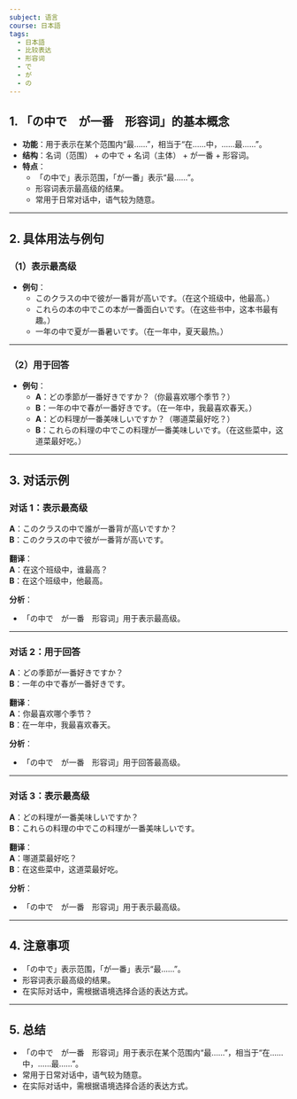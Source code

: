 ```yaml
---
subject: 语言
course: 日本語
tags:
  - 日本語
  - 比较表达
  - 形容词
  - で
  - が
  - の
---
```


## 1. **「の中で　が一番　形容词」的基本概念**

- **功能**：用于表示在某个范围内“最……”，相当于“在……中，……最……”。
- **结构**：名词（范围） + の中で + 名词（主体） + が一番 + 形容词。
- **特点**：
  - 「の中で」表示范围，「が一番」表示“最……”。
  - 形容词表示最高级的结果。
  - 常用于日常对话中，语气较为随意。

---

## 2. **具体用法与例句**

### （1）**表示最高级**
- **例句**：
  - このクラスの中で彼が一番背が高いです。（在这个班级中，他最高。）
  - これらの本の中でこの本が一番面白いです。（在这些书中，这本书最有趣。）
  - 一年の中で夏が一番暑いです。（在一年中，夏天最热。）

---

### （2）**用于回答**
- **例句**：
  - **A**：どの季節が一番好きですか？（你最喜欢哪个季节？）
  - **B**：一年の中で春が一番好きです。（在一年中，我最喜欢春天。）
  - **A**：どの料理が一番美味しいですか？（哪道菜最好吃？）
  - **B**：これらの料理の中でこの料理が一番美味しいです。（在这些菜中，这道菜最好吃。）

---

## 3. **对话示例**

### 对话 1：表示最高级
**A**：このクラスの中で誰が一番背が高いですか？  
**B**：このクラスの中で彼が一番背が高いです。

**翻译**：  
**A**：在这个班级中，谁最高？  
**B**：在这个班级中，他最高。

**分析**：
- 「の中で　が一番　形容词」用于表示最高级。

---

### 对话 2：用于回答
**A**：どの季節が一番好きですか？  
**B**：一年の中で春が一番好きです。

**翻译**：  
**A**：你最喜欢哪个季节？  
**B**：在一年中，我最喜欢春天。

**分析**：
- 「の中で　が一番　形容词」用于回答最高级。

---

### 对话 3：表示最高级
**A**：どの料理が一番美味しいですか？  
**B**：これらの料理の中でこの料理が一番美味しいです。

**翻译**：  
**A**：哪道菜最好吃？  
**B**：在这些菜中，这道菜最好吃。

**分析**：
- 「の中で　が一番　形容词」用于表示最高级。

---

## 4. **注意事项**
- 「の中で」表示范围，「が一番」表示“最……”。
- 形容词表示最高级的结果。
- 在实际对话中，需根据语境选择合适的表达方式。

---

## 5. **总结**
- 「の中で　が一番　形容词」用于表示在某个范围内“最……”，相当于“在……中，……最……”。
- 常用于日常对话中，语气较为随意。
- 在实际对话中，需根据语境选择合适的表达方式。